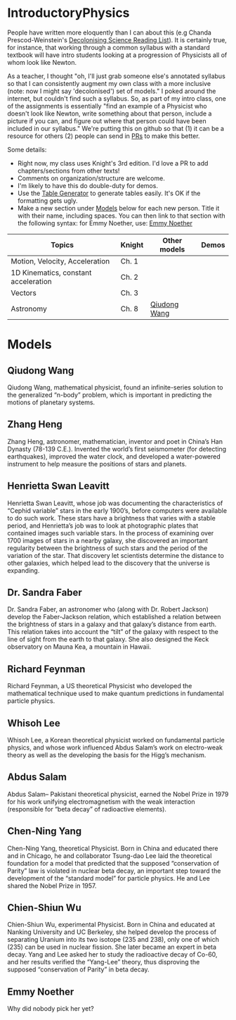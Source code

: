 # IntroductoryPhysics

People have written more eloquently than I can about this (e.g Chanda Prescod-Weinstein's 
[Decolonising Science Reading
List](https://medium.com/@chanda/decolonising-science-reading-list-339fb773d51f#.3yyou2as5)). It
is certainly true, for instance, that  working through a common
syllabus with a standard textbook will have intro students looking at
a progression of Physicists all of whom look like Newton.

As a teacher, I thought "oh, I'll just grab someone else's annotated
syllabus so that I can consistently augment my own class with a more
inclusive (note: now I might say 'decolonised') set of models." I
poked around the internet, but couldn't find such a syllabus. So, as
part of my intro class, one of the assignments is essentially "find an
example of a Physicist who doesn't look like Newton, write something
about that person, include a picture if you can, and figure out where
that person could have been included in our syllabus." We're putting
this on github so that (1) it can be a resource for others (2) people
can send in
[PRs](https://help.github.com/articles/about-pull-requests/) to make
this better.

Some details:

* Right now, my class uses Knight's 3rd edition. I'd love a PR to add
  chapters/sections from other texts!
* Comments on organization/structure are welcome.
* I'm likely to have this do double-duty for demos.
* Use the [Table Generator](http://www.tablesgenerator.com/markdown_tables) to generate tables easily. It's OK if the formatting gets ugly.
* Make a new section under [Models](#models) below for each new person. Title it with their name, including spaces. You can then link to that section with the following syntax: for Emmy Noether, use:
    [Emmy Noether](#emmy-noether)



| Topics                               | Knight | Other models                  | Demos |
|--------------------------------------|--------|-------------------------------|-------|
| Motion, Velocity, Acceleration       | Ch. 1  |                               |       |
| 1D Kinematics, constant acceleration | Ch. 2  |                               |       |
| Vectors                              | Ch. 3  |                               |       |
| Astronomy                            | Ch. 8  | [Qiudong Wang](#qiudong-wang) |       |

# Models

## Qiudong Wang
Qiudong Wang, mathematical physicist, found an infinite-series solution to the generalized “n-body” problem, which is important in predicting the motions of planetary systems.

## Zhang Heng
Zhang Heng, astronomer, mathematician, inventor and poet in China’s Han Dynasty (78-139 C.E.).  Invented the world’s first seismometer (for detecting earthquakes), improved the water clock, and developed a water-powered instrument to help measure the positions of stars and planets.

## Henrietta Swan Leavitt
Henrietta Swan Leavitt, whose job was documenting the characteristics of “Cephid variable” stars in the early 1900’s, before computers were available to do such work.  These stars have a brightness that varies with a stable period, and Henrietta’s job was to look at photographic plates that contained images such variable stars. In the process of examining over 1700 images of stars in a nearby galaxy, she discovered an important regularity between the brightness of such stars and the period of the variation of the star.  That discovery let scientists determine the distance to other galaxies, which helped lead to the discovery that the universe is expanding.

## Dr. Sandra Faber
Dr. Sandra Faber, an astronomer who (along with Dr. Robert Jackson) develop the Faber-Jackson relation, which established a relation between the brightness of stars in a galaxy and that galaxy’s distance from earth.  This relation takes into account the “tilt” of the galaxy with respect to the line of sight from the earth to that galaxy.  She also designed the Keck observatory on Mauna Kea, a mountain in Hawaii.

## Richard Feynman
Richard Feynman, a US theoretical Physicist who developed the mathematical technique used to make quantum predictions in fundamental particle physics.  

## Whisoh Lee
Whisoh Lee, a Korean theoretical physicist worked on fundamental particle physics, and whose work influenced Abdus Salam’s work on electro-weak theory as well as the developing the basis for the Higg’s mechanism.

## Abdus Salam
Abdus Salam– Pakistani theoretical physicist, earned the Nobel Prize in 1979 for his work unifying electromagnetism with the weak interaction (responsible for “beta decay” of radioactive elements).

## Chen-Ning Yang
Chen-Ning Yang, theoretical Physicist.  Born in China and educated there and in Chicago, he and collaborator Tsung-dao Lee laid the theoretical foundation for a model that predicted that the supposed “conservation of Parity” law is violated in nuclear beta decay, an important step toward the development of the “standard model” for particle physics.  He and Lee shared the Nobel Prize in 1957.

## Chien-Shiun Wu
Chien-Shiun Wu, experimental Physicist.  Born in China and educated at Nanking University and UC Berkeley, she helped develop the process of separating Uranium into its two isotope (235 and 238), only one of which (235) can be used in nuclear fission.  She later became an expert in beta decay.  Yang and Lee asked her to study the radioactive decay of Co-60, and her results verified the “Yang-Lee” theory,  thus disproving the supposed “conservation of Parity” in beta decay.  

## Emmy Noether
Why did nobody pick her yet?
